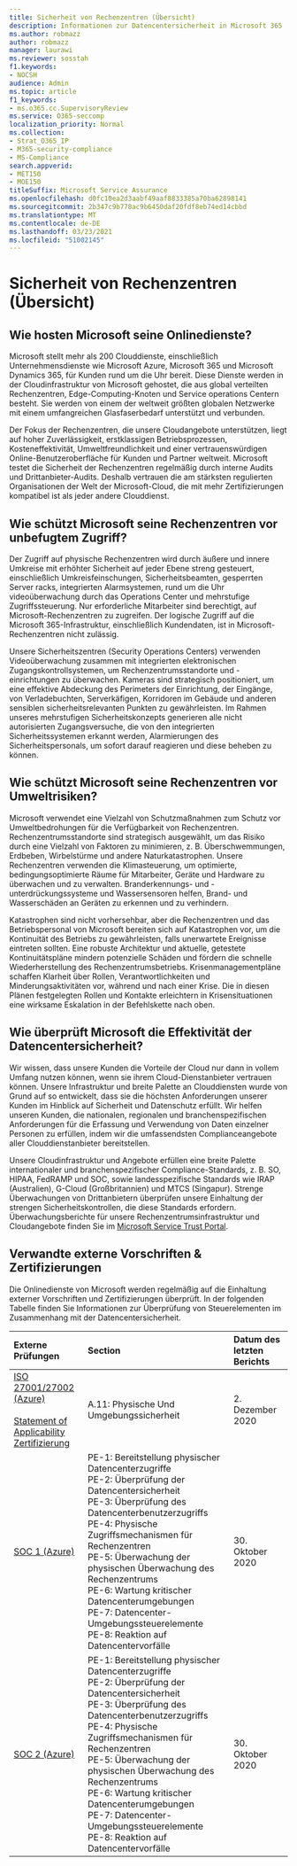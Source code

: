 ```yaml
---
title: Sicherheit von Rechenzentren (Übersicht)
description: Informationen zur Datencentersicherheit in Microsoft 365
ms.author: robmazz
author: robmazz
manager: laurawi
ms.reviewer: sosstah
f1.keywords:
- NOCSH
audience: Admin
ms.topic: article
f1_keywords:
- ms.o365.cc.SupervisoryReview
ms.service: O365-seccomp
localization_priority: Normal
ms.collection:
- Strat_O365_IP
- M365-security-compliance
- MS-Compliance
search.appverid:
- MET150
- MOE150
titleSuffix: Microsoft Service Assurance
ms.openlocfilehash: d0fc10ea2d3aabf49aaf8833385a70ba62898141
ms.sourcegitcommit: 2b347c9b778ac9b6450daf20fdf8eb74ed14cbbd
ms.translationtype: MT
ms.contentlocale: de-DE
ms.lasthandoff: 03/23/2021
ms.locfileid: "51002145"
---
```

# <a name="datacenter-security-overview"></a>Sicherheit von Rechenzentren (Übersicht)

## <a name="how-does-microsoft-host-its-online-services"></a>Wie hosten Microsoft seine Onlinedienste?

Microsoft stellt mehr als 200 Clouddienste, einschließlich Unternehmensdienste wie Microsoft Azure, Microsoft 365 und Microsoft Dynamics 365, für Kunden rund um die Uhr bereit. Diese Dienste werden in der Cloudinfrastruktur von Microsoft gehostet, die aus global verteilten Rechenzentren, Edge-Computing-Knoten und Service operations Centern besteht. Sie werden von einem der weltweit größten globalen Netzwerke mit einem umfangreichen Glasfaserbedarf unterstützt und verbunden.

Der Fokus der Rechenzentren, die unsere Cloudangebote unterstützen, liegt auf hoher Zuverlässigkeit, erstklassigen Betriebsprozessen, Kosteneffektivität, Umweltfreundlichkeit und einer vertrauenswürdigen Online-Benutzeroberfläche für Kunden und Partner weltweit. Microsoft testet die Sicherheit der Rechenzentren regelmäßig durch interne Audits und Drittanbieter-Audits. Deshalb vertrauen die am stärksten regulierten Organisationen der Welt der Microsoft-Cloud, die mit mehr Zertifizierungen kompatibel ist als jeder andere Clouddienst.

## <a name="how-does-microsoft-protect-its-datacenters-from-unauthorized-access"></a>Wie schützt Microsoft seine Rechenzentren vor unbefugtem Zugriff?

Der Zugriff auf physische Rechenzentren wird durch äußere und innere Umkreise mit erhöhter Sicherheit auf jeder Ebene streng gesteuert, einschließlich Umkreisfeinschungen, Sicherheitsbeamten, gesperrten Server racks, integrierten Alarmsystemen, rund um die Uhr videoüberwachung durch das Operations Center und mehrstufige Zugriffssteuerung. Nur erforderliche Mitarbeiter sind berechtigt, auf Microsoft-Rechenzentren zu zugreifen. Der logische Zugriff auf die Microsoft 365-Infrastruktur, einschließlich Kundendaten, ist in Microsoft-Rechenzentren nicht zulässig.

Unsere Sicherheitszentren (Security Operations Centers) verwenden Videoüberwachung zusammen mit integrierten elektronischen Zugangskontrollsystemen, um Rechenzentrumsstandorte und -einrichtungen zu überwachen. Kameras sind strategisch positioniert, um eine effektive Abdeckung des Perimeters der Einrichtung, der Eingänge, von Verladebuchten, Serverkäfigen, Korridoren im Gebäude und anderen sensiblen sicherheitsrelevanten Punkten zu gewährleisten. Im Rahmen unseres mehrstufigen Sicherheitskonzepts generieren alle nicht autorisierten Zugangsversuche, die von den integrierten Sicherheitssystemen erkannt werden, Alarmierungen des Sicherheitspersonals, um sofort darauf reagieren und diese beheben zu können.

## <a name="how-does-microsoft-protect-its-datacenters-from-environmental-hazards"></a>Wie schützt Microsoft seine Rechenzentren vor Umweltrisiken?

Microsoft verwendet eine Vielzahl von Schutzmaßnahmen zum Schutz vor Umweltbedrohungen für die Verfügbarkeit von Rechenzentren. Rechenzentrumsstandorte sind strategisch ausgewählt, um das Risiko durch eine Vielzahl von Faktoren zu minimieren, z. B. Überschwemmungen, Erdbeben, Wirbelstürme und andere Naturkatastrophen. Unsere Rechenzentren verwenden die Klimasteuerung, um optimierte, bedingungsoptimierte Räume für Mitarbeiter, Geräte und Hardware zu überwachen und zu verwalten. Branderkennungs- und -unterdrückungssysteme und Wassersensoren helfen, Brand- und Wasserschäden an Geräten zu erkennen und zu verhindern.

Katastrophen sind nicht vorhersehbar, aber die Rechenzentren und das Betriebspersonal von Microsoft bereiten sich auf Katastrophen vor, um die Kontinuität des Betriebs zu gewährleisten, falls unerwartete Ereignisse eintreten sollten. Eine robuste Architektur und aktuelle, getestete Kontinuitätspläne mindern potenzielle Schäden und fördern die schnelle Wiederherstellung des Rechenzentrumsbetriebs. Krisenmanagementpläne schaffen Klarheit über Rollen, Verantwortlichkeiten und Minderungsaktivitäten vor, während und nach einer Krise. Die in diesen Plänen festgelegten Rollen und Kontakte erleichtern in Krisensituationen eine wirksame Eskalation in der Befehlskette nach oben.

## <a name="how-does-microsoft-verify-the-effectiveness-of-datacenter-security"></a>Wie überprüft Microsoft die Effektivität der Datencentersicherheit?

Wir wissen, dass unsere Kunden die Vorteile der Cloud nur dann in vollem Umfang nutzen können, wenn sie ihrem Cloud-Dienstanbieter vertrauen können. Unsere Infrastruktur und breite Palette an Clouddiensten wurde von Grund auf so entwickelt, dass sie die höchsten Anforderungen unserer Kunden im Hinblick auf Sicherheit und Datenschutz erfüllt. Wir helfen unseren Kunden, die nationalen, regionalen und branchenspezifischen Anforderungen für die Erfassung und Verwendung von Daten einzelner Personen zu erfüllen, indem wir die umfassendsten Complianceangebote aller Clouddienstanbieter bereitstellen.

Unsere Cloudinfrastruktur und Angebote erfüllen eine breite Palette internationaler und branchenspezifischer Compliance-Standards, z. B. SO, HIPAA, FedRAMP und SOC, sowie landesspezifische Standards wie IRAP (Australien), G-Cloud (Großbritannien) und MTCS (Singapur). Strenge Überwachungen von Drittanbietern überprüfen unsere Einhaltung der strengen Sicherheitskontrollen, die diese Standards erfordern. Überwachungsberichte für unsere Rechenzentrumsinfrastruktur und Cloudangebote finden Sie im [Microsoft Service Trust Portal](https://servicetrust.microsoft.com/).

## <a name="related-external-regulations--certifications"></a>Verwandte externe Vorschriften & Zertifizierungen

Die Onlinedienste von Microsoft werden regelmäßig auf die Einhaltung externer Vorschriften und Zertifizierungen überprüft. In der folgenden Tabelle finden Sie Informationen zur Überprüfung von Steuerelementen im Zusammenhang mit der Datencentersicherheit.

| **Externe Prüfungen** | **Section** | **Datum des letzten Berichts** |
|:--------------------|:------------|:-----------------------|  
| [ISO 27001/27002 (Azure)](https://servicetrust.microsoft.com/ViewPage/MSComplianceGuideV3?command=Download&downloadType=Document&downloadId=e9116047-f327-430c-a83f-166b7e561ad6&tab=7027ead0-3d6b-11e9-b9e1-290b1eb4cdeb&docTab=7027ead0-3d6b-11e9-b9e1-290b1eb4cdeb_ISO_Reports) <br><br> [Statement of Applicability](https://servicetrust.microsoft.com/ViewPage/MSComplianceGuideV3?command=Download&downloadType=Document&downloadId=00af6c3e-7f3e-4e0d-8b0e-79f45ef2cef1&tab=7027ead0-3d6b-11e9-b9e1-290b1eb4cdeb&docTab=7027ead0-3d6b-11e9-b9e1-290b1eb4cdeb_ISO_Reports) <br> [Zertifizierung](https://servicetrust.microsoft.com/ViewPage/MSComplianceGuideV3?command=Download&downloadType=Document&downloadId=d7af5304-3a31-40e6-9abb-e26352305d41&tab=7027ead0-3d6b-11e9-b9e1-290b1eb4cdeb&docTab=7027ead0-3d6b-11e9-b9e1-290b1eb4cdeb_ISO_Reports) | A.11: Physische Und Umgebungssicherheit | 2. Dezember 2020 |
| [SOC 1 (Azure)](https://servicetrust.microsoft.com/ViewPage/MSComplianceGuideV3?command=Download&downloadType=Document&downloadId=66043614-5628-4e26-83be-057eb3bb026c&tab=7027ead0-3d6b-11e9-b9e1-290b1eb4cdeb&docTab=7027ead0-3d6b-11e9-b9e1-290b1eb4cdeb_SOC_%2F_SSAE_16_Reports) | PE-1: Bereitstellung physischer Datencenterzugriffe <br> PE-2: Überprüfung der Datencentersicherheit <br> PE-3: Überprüfung des Datencenterbenutzerzugriffs <br> PE-4: Physische Zugriffsmechanismen für Rechenzentren <br> PE-5: Überwachung der physischen Überwachung des Rechenzentrums <br> PE-6: Wartung kritischer Datencenterumgebungen <br> PE-7: Datencenter-Umgebungssteuerelemente <br> PE-8: Reaktion auf Datencentervorfälle | 30. Oktober 2020 |
| [SOC 2 (Azure)](https://servicetrust.microsoft.com/ViewPage/MSComplianceGuideV3?command=Download&downloadType=Document&downloadId=ce5bfbea-3514-40ae-a8a6-3617106a0b56&tab=7027ead0-3d6b-11e9-b9e1-290b1eb4cdeb&docTab=7027ead0-3d6b-11e9-b9e1-290b1eb4cdeb_SOC_%2F_SSAE_16_Reports) | PE-1: Bereitstellung physischer Datencenterzugriffe <br> PE-2: Überprüfung der Datencentersicherheit <br> PE-3: Überprüfung des Datencenterbenutzerzugriffs <br> PE-4: Physische Zugriffsmechanismen für Rechenzentren <br> PE-5: Überwachung der physischen Überwachung des Rechenzentrums <br> PE-6: Wartung kritischer Datencenterumgebungen <br> PE-7: Datencenter-Umgebungssteuerelemente <br> PE-8: Reaktion auf Datencentervorfälle | 30. Oktober 2020 |
